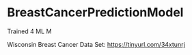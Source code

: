 # BreastCancerPredictionModel

Trained 4 ML M

Wisconsin Breast Cancer Data Set: https://tinyurl.com/34xtunrj
